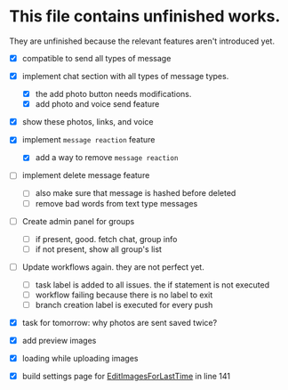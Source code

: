 # This file contains unfinished works.

They are unfinished because the relevant features aren't introduced yet.

-   [x] compatible to send all types of message
-   [x] implement chat section with all types of message types.
    -   [x] the add photo button needs modifications.
    -   [x] add photo and voice send feature
-   [x] show these photos, links, and voice
-   [x] implement `message reaction` feature
    -   [x] add a way to remove `message reaction`
-   [ ] implement delete message feature
    -   [ ] also make sure that message is hashed before deleted
    -   [ ] remove bad words from text type messages
-   [ ] Create admin panel for groups
    -   [ ] if present, good. fetch chat, group info
    -   [ ] if not present, show all group's list
-   [ ] Update workflows again. they are not perfect yet.

    -   [ ] task label is added to all issues. the if statement is not executed
    -   [ ] workflow failing because there is no label to exit
    -   [ ] branch creation label is executed for every push

-   [x] task for tomorrow: why photos are sent saved twice?
-   [x] add preview images
-   [x] loading while uploading images
-   [x] build settings page for [EditImagesForLastTime](<app/(authorized)/chats/[group]/EditImagesForLastTime.tsx>) in line 141
